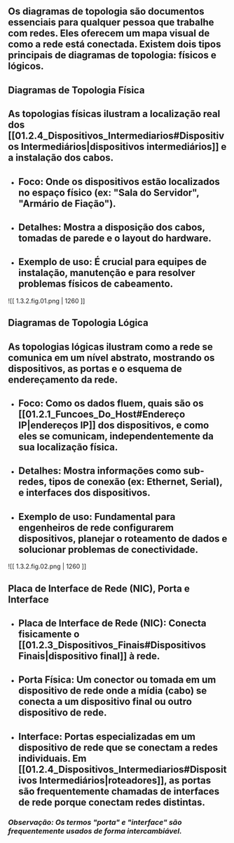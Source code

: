 ## Os **diagramas de topologia** são documentos essenciais para qualquer pessoa que trabalhe com redes. Eles oferecem um mapa visual de como a rede está conectada. Existem dois tipos principais de diagramas de topologia: **físicos** e **lógicos**.

## Diagramas de Topologia Física

## As **topologias físicas** ilustram a localização real dos [[01.2.4_Dispositivos_Intermediarios#Dispositivos Intermediários\|dispositivos intermediários]] e a instalação dos cabos.
* ## **Foco:** Onde os dispositivos estão localizados no espaço físico (ex: "Sala do Servidor", "Armário de Fiação").
* ## **Detalhes:** Mostra a disposição dos cabos, tomadas de parede e o layout do hardware.
* ## **Exemplo de uso:** É crucial para equipes de instalação, manutenção e para resolver problemas físicos de cabeamento.

![[ 1.3.2.fig.01.png | 1260 ]]
## Diagramas de Topologia Lógica

## As **topologias lógicas** ilustram como a rede se comunica em um nível abstrato, mostrando os dispositivos, as portas e o esquema de endereçamento da rede.
* ## **Foco:** Como os dados fluem, quais são os [[01.2.1_Funcoes_Do_Host#Endereço IP\|endereços IP]] dos dispositivos, e como eles se comunicam, independentemente da sua localização física.
* ## **Detalhes:** Mostra informações como sub-redes, tipos de conexão (ex: Ethernet, Serial), e interfaces dos dispositivos.
* ## **Exemplo de uso:** Fundamental para engenheiros de rede configurarem dispositivos, planejar o roteamento de dados e solucionar problemas de conectividade.

![[ 1.3.2.fig.02.png | 1260 ]]
## Placa de Interface de Rede (NIC), Porta e Interface
* ## **Placa de Interface de Rede (NIC):** Conecta fisicamente o [[01.2.3_Dispositivos_Finais#Dispositivos Finais\|dispositivo final]] à rede.
* ## **Porta Física:** Um conector ou tomada em um dispositivo de rede onde a mídia (cabo) se conecta a um dispositivo final ou outro dispositivo de rede.
* ## **Interface:** Portas especializadas em um dispositivo de rede que se conectam a redes individuais. Em [[01.2.4_Dispositivos_Intermediarios#Dispositivos Intermediários\|roteadores]], as portas são frequentemente chamadas de interfaces de rede porque conectam redes distintas.
### *Observação: Os termos "porta" e "interface" são frequentemente usados de forma intercambiável.*
